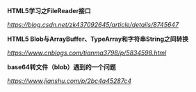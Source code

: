 **HTML5学习之FileReader接口**

*https://blog.csdn.net/zk437092645/article/details/8745647*



**HTML5 Blob与ArrayBuffer、TypeArray和字符串String之间转换**

*https://www.cnblogs.com/tianma3798/p/5834598.html*



**base64转文件（blob）遇到的一个问题**

*https://www.jianshu.com/p/2bc4a45287c4*

